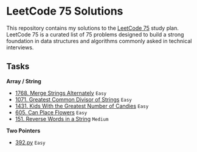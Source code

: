 # LeetCode 75 Solutions

This repository contains my solutions to the [LeetCode 75](https://leetcode.com/studyplan/leetcode-75/) study plan.
LeetCode 75 is a curated list of 75 problems designed to build a strong foundation in data structures and algorithms
commonly asked in technical interviews.

## Tasks

**Array / String**

- [1768. Merge Strings Alternately](1768.py) `Easy`
- [1071. Greatest Common Divisor of Strings](1071.py) `Easy`
- [1431. Kids With the Greatest Number of Candies](1071.py) `Easy`
- [605. Can Place Flowers](605.py) `Easy`
- [151. Reverse Words in a String](151.py) `Medium`

**Two Pointers**

- [392.py](392.py) `Easy`

